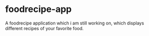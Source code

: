 # foodrecipe-app
A foodrecipe application which i am still working on, which displays different recipes of your favorite food.
